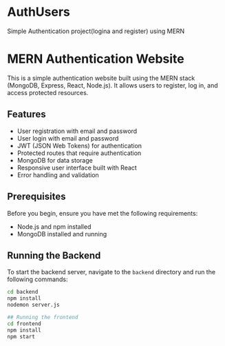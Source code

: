 # AuthUsers
Simple Authentication project(logina and register) using MERN
# MERN Authentication Website

This is a simple authentication website built using the MERN stack (MongoDB, Express, React, Node.js). It allows users to register, log in, and access protected resources.


## Features

- User registration with email and password
- User login with email and password
- JWT (JSON Web Tokens) for authentication
- Protected routes that require authentication
- MongoDB for data storage
- Responsive user interface built with React
- Error handling and validation

## Prerequisites

Before you begin, ensure you have met the following requirements:

- Node.js and npm installed
- MongoDB installed and running

## Running the Backend

To start the backend server, navigate to the `backend` directory and run the following commands:

```bash
cd backend
npm install
nodemon server.js

## Running the frontend
cd frontend
npm install
npm start

